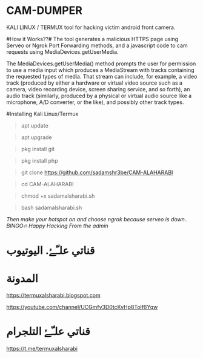 # CAM-DUMPER
KALI LINUX / TERMUX tool for hacking victim android front camera.

#How it Works??#
The tool generates a malicious HTTPS page using Serveo or Ngrok Port Forwarding methods, and a javascript code to cam requests using MediaDevices.getUserMedia.

The MediaDevices.getUserMedia() method prompts the user for permission to use a media input which produces a MediaStream with tracks containing the requested types of media. That stream can include, for example, a video track (produced by either a hardware or virtual video source such as a camera, video recording device, screen sharing service, and so forth), an audio track (similarly, produced by a physical or virtual audio source like a microphone, A/D converter, or the like), and possibly other track types.



#Installing Kali Linux/Termux

>apt update 

>apt upgrade

>pkg install git

>pkg install php

>git clone https://github.com/sadamshr3be/CAM-ALAHARABI

>cd CAM-ALAHARABI

>chmod +x sadamalsharabi.sh 

>bash sadamalsharabi.sh



*Then make your hotspot on and choose ngrok because serveo is down..  BINGO🔥*
_Happy Hacking_
*From the admin*

# قناتي علـّۓ. اليوتيوب


# المدونة

https://termuxalsharabi.blogspot.com

https://youtube.com/channel/UCGmfv3D0tcKvHp8Tolf6Yqw

# قناتي علـّۓ  التلجرام

https://t.me/termuxalsharabi
